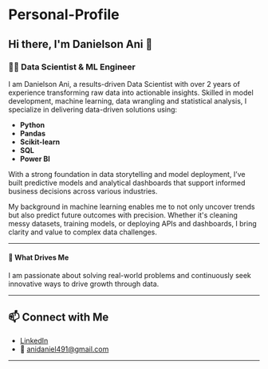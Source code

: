 # Personal-Profile
## Hi there, I'm Danielson Ani 👋

### 👨‍💻 Data Scientist & ML Engineer

I am Danielson Ani, a results-driven Data Scientist with over 2 years of experience transforming raw data into actionable insights. Skilled in model development,  machine learning, data wrangling and statistical analysis, I specialize in delivering data-driven solutions using:

- **Python**
- **Pandas**
- **Scikit-learn**
- **SQL**
- **Power BI**

With a strong foundation in data storytelling and model deployment, I’ve built predictive models and analytical dashboards that support informed business decisions across various industries.

My background in machine learning enables me to not only uncover trends but also predict future outcomes with precision. Whether it's cleaning messy datasets, training models, or deploying APIs and dashboards, I bring clarity and value to complex data challenges.

---

#### 🌟 What Drives Me

I am passionate about solving real-world problems and continuously seek innovative ways to drive growth through data.

---

## 📫 Connect with Me

- [LinkedIn](https://www.linkedin.com/in/danielson-ani-ba0239188)
- 📧 anidaniel491@gmail.com

---

<!--
**DanielsonAni/DanielsonAni** is a ✨ _special_ ✨ repository because its `README.md` (this file) appears on your GitHub profile.
-->
